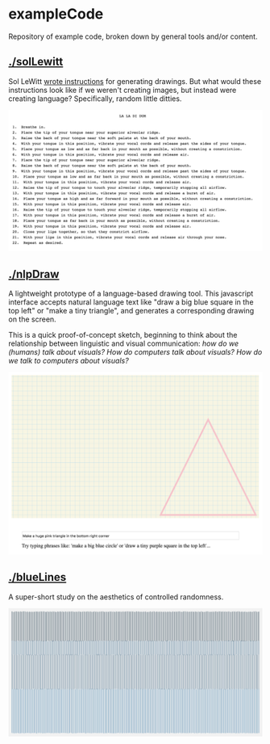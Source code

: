 # exampleCode

Repository of example code, broken down by general tools and/or content.

## [./solLewitt](https://github.com/annagarbier/exampleCode/edit/master/solLewitt)

Sol LeWitt [wrote instructions](https://www.google.com/search?q=sol+lewitt+wall+drawing+instructions&rlz=1C5CHFA_enUS807US807&source=lnms&tbm=isch&sa=X&ved=0ahUKEwjk-Py8h_bgAhVCZN8KHZKrBV4Q_AUIDigB&biw=1440&bih=766) for generating drawings. But what would these instructions look like if we weren't creating images, but instead were creating language? Specifically, random little ditties.

![Image](https://github.com/annagarbier/exampleCode/blob/master/solLewitt/solLewittImg.png)

## [./nlpDraw](https://github.com/annagarbier/exampleCode/edit/master/nlpDraw)

A lightweight prototype of a language-based drawing tool. This javascript interface accepts natural language text like "draw a big blue square in the top left" or "make a tiny triangle", and generates a corresponding drawing on the screen.

This is a quick proof-of-concept sketch, beginning to think about the relationship between linguistic and visual communication: *how do we (humans) talk about visuals? How do computers talk about visuals? How do we talk to computers about visuals?*

![Image](https://github.com/annagarbier/exampleCode/blob/master/nlpDraw/nlpDrawImg.png)

## [./blueLines](https://github.com/annagarbier/exampleCode/edit/master/blueLines)

A super-short study on the aesthetics of controlled randomness.

![Image](https://github.com/annagarbier/exampleCode/blob/master/blueLines/blueLinesImg.png)
